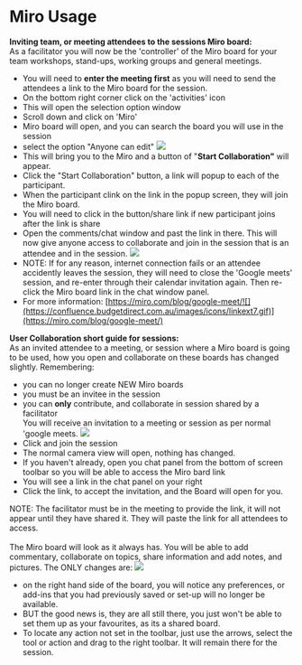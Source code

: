 # Miro Usage

**Inviting team, or meeting attendees to the sessions Miro board:**\
As a facilitator you will now be the 'controller' of the Miro board for your team workshops, stand-ups, working groups and general meetings.

* You will need to **enter the meeting first** as you will need to send the attendees a link to the Miro board for the session.
* On the bottom right corner click on the 'activities' icon
* This will open the selection option window
* Scroll down and click on 'Miro'
* Miro board will open, and you can search the board you will use in the session
* select the option "Anyone can edit" ![](https://confluence.budgetdirect.com.au/download/attachments/412716811/worddavedc48f6e986ae548d118bb8317be11ca.png?version=1\&modificationDate=1664334856742\&api=v2)
* This will bring you to the Miro and a button of "**Start Collaboration"** will appear.
* Click the "Start Collaboration" button, a link will popup to each of the participant.
* When the participant clink on the link in the popup screen, they will join the Miro board.&#x20;
* You will need to click in the button/share link if new participant joins after the link is share
* Open the comments/chat window and past the link in there. This will now give anyone access to collaborate and join in the session that is an attendee and in the session. ![](https://confluence.budgetdirect.com.au/download/attachments/412716811/worddav01e562d6baf1cbf34fe2c745039e1d7f.png?version=1\&modificationDate=1664334856804\&api=v2)
* NOTE: If for any reason, internet connection fails or an attendee accidently leaves the session, they will need to close the 'Google meets' session, and re-enter through their calendar invitation again. Then re-click the Miro board link in the chat window panel.
* For more information: [https://miro.com/blog/google-meet/![](https://confluence.budgetdirect.com.au/images/icons/linkext7.gif)](https://miro.com/blog/google-meet/)

**User Collaboration short guide for sessions:**\
As an invited attendee to a meeting, or session where a Miro board is going to be used, how you open and collaborate on these boards has changed slightly. Remembering:

* you can no longer create NEW Miro boards
* you must be an invitee in the session
* you can **only** contribute, and collaborate in session shared by a facilitator\
  You will receive an invitation to a meeting or session as per normal 'google meets. ![](https://confluence.budgetdirect.com.au/download/attachments/412716820/worddaveccc4ad9056036a15ff72f9b1aff3ea9.png?version=1\&modificationDate=1664334904931\&api=v2)
* Click and join the session
* The normal camera view will open, nothing has changed.
* If you haven't already, open you chat panel from the bottom of screen toolbar so you will be able to access the Miro bard link
* You will see a link in the chat panel on your right
* Click the link, to accept the invitation, and the Board will open for you.

NOTE: The facilitator must be in the meeting to provide the link, it will not appear until they have shared it. They will paste the link for all attendees to access.\
\
The Miro board will look as it always has. You will be able to add commentary, collaborate on topics, share information and add notes, and pictures. The ONLY changes are: ![](https://confluence.budgetdirect.com.au/download/attachments/412716820/worddav60b63998ee68954d819d74cdc4eb68af.png?version=1\&modificationDate=1664334905107\&api=v2)

* on the right hand side of the board, you will notice any preferences, or add-ins that you had previously saved or set-up will no longer be available.
* BUT the good news is, they are all still there, you just won't be able to set them up as your favourites, as its a shared board.
* To locate any action not set in the toolbar, just use the arrows, select the tool or action and drag to the right toolbar. It will remain there for the session.
